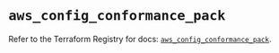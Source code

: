 # `aws_config_conformance_pack`

Refer to the Terraform Registry for docs: [`aws_config_conformance_pack`](https://registry.terraform.io/providers/hashicorp/aws/5.50.0/docs/resources/config_conformance_pack).

